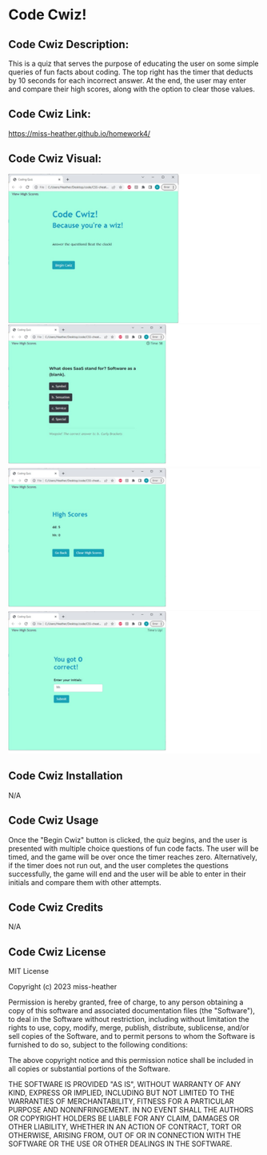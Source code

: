 # Code Cwiz!

## Code Cwiz Description:
This is a quiz that serves the purpose of educating the user on some simple queries of fun facts about coding. The top right has the timer that deducts by 10 seconds for each incorrect answer. At the end, the user may enter and compare their high scores, along with the option to clear those values. 

## Code Cwiz Link:
https://miss-heather.github.io/homework4/

## Code Cwiz Visual:

![Start Quiz](./assets/img/quizbegin.jpg)
![Quiz Question](./assets/img/quizquestion.jpg)
![High Score](./assets/img/quizhigh.jpg)
![Zero Points](./assets/img/quizzero.jpg)

## Code Cwiz Installation
N/A

## Code Cwiz Usage
Once the "Begin Cwiz" button is clicked, the quiz begins, and the user is presented with multiple choice questions of fun code facts. The user will be timed, and the game will be over once the timer reaches zero. Alternatively, if the timer does not run out, and the user completes the questions successfully, the game will end and the user will be able to enter in their initials and compare them with other attempts. 


## Code Cwiz Credits
N/A

## Code Cwiz License
MIT License

Copyright (c) 2023 miss-heather

Permission is hereby granted, free of charge, to any person obtaining a copy
of this software and associated documentation files (the "Software"), to deal
in the Software without restriction, including without limitation the rights
to use, copy, modify, merge, publish, distribute, sublicense, and/or sell
copies of the Software, and to permit persons to whom the Software is
furnished to do so, subject to the following conditions:

The above copyright notice and this permission notice shall be included in all
copies or substantial portions of the Software.

THE SOFTWARE IS PROVIDED "AS IS", WITHOUT WARRANTY OF ANY KIND, EXPRESS OR
IMPLIED, INCLUDING BUT NOT LIMITED TO THE WARRANTIES OF MERCHANTABILITY,
FITNESS FOR A PARTICULAR PURPOSE AND NONINFRINGEMENT. IN NO EVENT SHALL THE
AUTHORS OR COPYRIGHT HOLDERS BE LIABLE FOR ANY CLAIM, DAMAGES OR OTHER
LIABILITY, WHETHER IN AN ACTION OF CONTRACT, TORT OR OTHERWISE, ARISING FROM,
OUT OF OR IN CONNECTION WITH THE SOFTWARE OR THE USE OR OTHER DEALINGS IN THE
SOFTWARE.